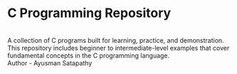 # C Programming Repository
<br>
A collection of C programs built for learning, practice, and demonstration. This repository includes beginner to intermediate-level examples that cover fundamental concepts in the C programming language.
<br>
Author - Ayusman Satapathy
